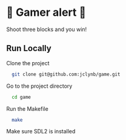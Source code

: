 
# 🚨 Gamer alert  🚨

Shoot three blocks and you win!






## Run Locally

Clone the project

```bash
  git clone git@github.com:jclynb/game.git
```

Go to the project directory

```bash
  cd game
```

Run the Makefile

```bash
  make
```

Make sure SDL2 is installed


